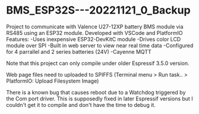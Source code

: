 # BMS_ESP32S---20221121_0_Backup

Project to communicate with Valence U27-12XP battery BMS module via RS485 using an ESP32 module.
Developed with VSCode and PlatformIO
Features:
  -Uses inexpensive ESP32-DevKitC module
  -Drives color LCD module over SPI
  -Built in web server to view near real time data
  -Configured for 4 parrallel and 2 series batteries (24V)
  -Cayenne MQTT
  
Note that this project can only compile under older Espressif 3.5.0 version.

Web page files need to uploaded to SPIFFS (Terminal menu > Run task.. > PlatformIO: Upload Filesystem Image)

There is a known bug that causes reboot due to a Watchdog triggered by the Com port driver.
This is supposedly fixed in later Espressif versions but I couldn't get it to compile and don't have the time to debug it.

